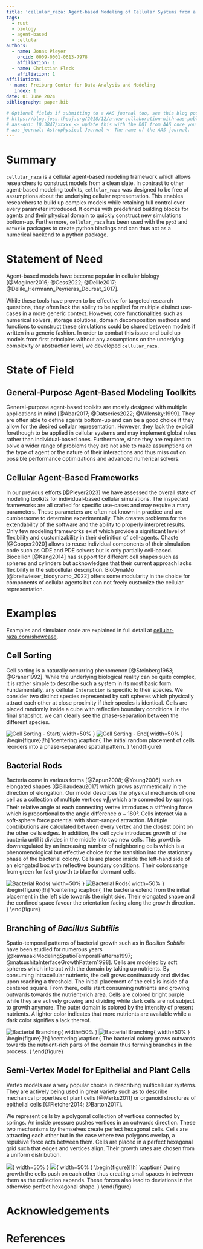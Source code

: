 ```yaml
---
title: 'cellular_raza: Agent-based Modeling of Cellular Systems from a Clean Slate'
tags:
  - rust
  - biology
  - agent-based
  - cellular
authors:
  - name: Jonas Pleyer
    orcid: 0009-0001-0613-7978
    affiliation: 1
  - name: Christian Fleck
    affiliation: 1
affiliations:
 - name: Freiburg Center for Data-Analysis and Modeling
   index: 1
date: 01 June 2024
bibliography: paper.bib

# Optional fields if submitting to a AAS journal too, see this blog post:
# https://blog.joss.theoj.org/2018/12/a-new-collaboration-with-aas-publishing
# aas-doi: 10.3847/xxxxx <- update this with the DOI from AAS once you know it.
# aas-journal: Astrophysical Journal <- The name of the AAS journal.
---
```


# Summary

`cellular_raza` is a cellular agent-based modeling framework which allows researchers to construct
models from a clean slate.
In contrast to other agent-based modeling toolkits, `cellular_raza` was designed to be free of
assumptions about the underlying cellular representation.
This enables researchers to build up complex models while retaining full control over every
parameter introduced.
It comes with predefined building blocks for agents and their physical domain to quickly
construct new simulations bottom-up.
Furthermore, `cellular_raza` has been used with the `pyo3` and `maturin` packages to create python
bindings and can thus act as a numerical backend to a python package.

# Statement of Need

Agent-based models have become popular in cellular biology
[@Mogilner2016; @Cess2022; @Delile2017; @Delile_Herrmann_Peyrieras_Doursat_2017].
<!-- and many tools have been developed so far to asses specific questions in specialized fields -->
While these tools have proven to be effective for targeted research questions,
they often lack the ability to be applied for multiple distinct use-cases in a more generic context.
However, core functionalities such as numerical solvers, storage solutions, domain decomposition
methods and functions to construct these simulations could be shared between models if written in
a generic fashion.
In order to combat this issue and build up models from first principles without any assumptions on
the underlying complexity or abstraction level, we developed `cellular_raza`.

# State of Field
## General-Purpose Agent-Based Modeling Toolkits

<!-- There exist a wide variety of many general-purpose agent-based simulation toolkits which are being
actively applied in a different fields of study [@Abar2017; @Datseries2022; @Wilensky:1999]. -->
General-purpose agent-based toolkits are mostly designed with multiple applications in mind
[@Abar2017; @Datseries2022; @Wilensky:1999].
They are often able to define agents bottom-up and can be a good choice if they allow for the
desired cellular representation.
However, they lack the explicit forethough to be applied in cellular systems and may implement
global rules rather than individual-based ones.
Furthermore, since they are required to solve a wider range of problems they are not able to make
assumptions on the type of agent or the nature of their interactions and thus miss out on possible
performance optimizations and advanced numerical solvers.

## Cellular Agent-Based Frameworks

In our previous efforts [@Pleyer2023] we have assessed the overall state of modeling toolkits for
individual-based cellular simulations.
The inspected frameworks are all crafted for specific use-cases and may require a many parameters.
These parameters are often not known in practice and are cumbersome to determine experimentally.
This creates problems for the extendability of the software and the ability to properly interpret
results.
Only few modeling frameworks exist which provide a significant level of flexibility and
customizability in their definition of cell-agents.
Chaste [@Cooper2020] allows to reuse individual components of their simulation code such as ODE
and PDE solvers but is only partially cell-based.
Biocellion [@Kang2014] has support for different cell shapes such as spheres and cylinders but
acknowledges that their current approach lacks flexibility in the subcellular description.
BioDynaMo [@breitwieser_biodynamo_2022] offers some modularity in the choice for components of
cellular agents but can not freely customize the cellular representation.

<!--
# Underlying Assumptions and Internals

## List of Simulation Aspects

`cellular_raza` assumes that all dynamics can be categorized into what we call "simulation
aspects".
They represent cellular processes, interactions, changes of the simulation domain and interactions
with the external environment.

| Aspect | Description | Depends on |
| --- | --- | --- |
| **Cellular Agent** | | |
| `Position` | Spatial representation of the cell | |
| `Velocity` | Spatial velocity of the cell | |
| `Mechanics` | Calculates the next increment from given force, velocity and position. | `Position` and `Velocity` |
| `Interaction` | Calculates force acting between agents. Also reacts to neighbors. | `Position` and `Velocity` |
| `Cycle` | Changes core properties of the cell. Responsible for cell-division and death. | |
| `Intracellular` | Intracellular representation of the cell. | |
| `Reactions` | Intracellular reactions | `Intracellular` |
| `ReactionsExtra` | Couples intra- & extracellular reactions | `DomainReactions` |
| `ReactionsContact` | Models reactions between cells purely by contact | `Position`, `Intracellular` |
| **Simulation Domain** | | |
| `Domain` | Represents the physical simulation domain. | |
| `DomainMechanics` | Apply boundary conditions to agents. | `Position`, `Velocity` |
| `DomainForce` | Apply a spatially-dependent force onto the cell. | `Mechanics` |
| `DomainReactions` | Calculate extracellular reactions and effects such as diffusion. | `ReactionsExtra` |
| **Other** | | |
| `Controller` | Externally apply changes to the cells. | |

## Spatially Localized Interactions

One useful assumption within `cellular_raza` is that each and every interaction is of finite range.
This means that cellular agents only interact with a limited amount of neighbors and close
environment.
Any long-ranged interactions must be the result of a collection of short-ranged interactions.
This assumption enables us to split the simulation domain into chunks and process them individually
although some communication is needed in order to deal with boundary conditions.
In practice, this means that any interaction force should be given a cutoff.
It also means that any interactions which need to be evaluated between agents should in theory scale
linearly with the number of agents $\mathcal{O}(n_\text{agents})$.

## Code Structure

`cellular_raza` consists of multiple crates working in tandem.
It was designed to have clear separations between conceptual choices and implementation details.
This approach allows us to have a greater amount of modularity and flexibility than regular
simulation tools.

These crates act on varying levels of abstraction to yield a fully working numerical simulation.
Since `cellular_raza` functions on different levels of abstraction, we try to indicate this in the
table below.

| crate | Abstraction Level | Purpose |
| --- | --- | --- |
| `cellular_raza` | - | Bundle together functionality of all other crates. |
| `concepts` | High | Collection of (mainly) traits which need to be implemented to yield a full simulation. |
| `core` | Intermediate-High | Contains numerical solvers, storage handlers and more to actually solve a given system. |
| `building_blocks` | Intermediate | Predefined components of cell-agents and domains which can be put together to obtain a full simulation. |
| `examples` | Application | Showcases and introductions to different simulation approaches. |
| `benchmarks` | Application | Performance testing of various configurations. |

## Backends

To numerically solve a fully specified system, `cellular_raza` provides backends.
The functionality offered by a backend is the most important factor in determining the workflow of
the user and how a given simulation is executed.
Currently, we provide the default `chili` backend but hope to extend this collection in the future.
Backends may choose to purposefully restrict themselves to a subset of simulation aspects or a
particular implementation eg. in order to improve performance.

### Chili

The `chili` backend is the default choice for any new simulation.
It generates source code by extensively using
[macros](https://doc.rust-lang.org/reference/macros-by-example.html) and
[generics](https://doc.rust-lang.org/reference/items/generics.html) but will only insert only the
required code according to the specified simulation aspects to numerically integrate these aspects.
Afterwards, the generated code is compiled and run.

Every backend function is implemented generically by hand.
We use [trait bounds](https://doc.rust-lang.org/rust-by-example/generics/bounds.html) to enforce
correct usage of every involved type.
The generated code is restricted to methods of structs and derivations of their components
functionality.
To obatin a fully working simulation, the `chili` backend combines these generic methods with
user-provided and generated types.
The `run_simulation!` macro generates code depending on which type of simulation aspect is activated
by the user.
By employing this combined scheme of generics and macros, we leverage the strong type-system and
Rusts language-specific safety to avoid pitfalls which a purely macro-based approach would yield.

### Other Backends

`cellular_raza` also comes with the `cpu_os_threads` backend which was the first backend created.
It is in the midst of being deprecated and only serves for some legacy usecases.
In the future, we hope to add a dedicated backend named `cara` to leverage GPU-accelerated
(Graphical Processing Unit) algorithms.
-->

# Examples

Examples and simulaton code are explained in full detail at
[cellular-raza.com/showcase](https://cellular-raza.com/showcase).

## Cell Sorting

Cell sorting is a naturally occurring phenomenon [@Steinberg1963; @Graner1992].
While the underlying biological reality can be quite complex, it is rather simple to describe such
a system in its most basic form.
Fundamentally, any cellular `Interaction` is specific to their species.
We consider two distinct species represented by soft spheres which physically attract each other at
close proximity if their species is identical.
Cells are placed randomly inside a cube with reflective boundary conditions.
In the final snapshot, we can clearly see the phase-separation between the different species.

![Cell Sorting - Start](figures/cell_sorting_start.png){ width=50% }
![Cell Sorting - End](figures/cell_sorting_end.png){ width=50% }
\begin{figure}[!h]
    \centering
    \caption{
        The initial random placement of cells reorders into a phase-separated spatial pattern.
    }
\end{figure}

## Bacterial Rods

Bacteria come in various forms [@Zapun2008; @Young2006] such as elongated shapes [@Billaudeau2017]
which grows asymmetrically in the direction of elongation.
Our model describes the physical mechancis of one cell as a collection of multiple vertices
$\vec{v}_i$ which are connected by springs.
Their relative angle at each connecting vertex introduces a stiffening force which is proportional
to the angle difference $\alpha-180°$.
Cells interact via a soft-sphere force potential with short-ranged attraction.
Multiple contributions are calculated between every vertex and the closest point on the
other cells edges.
In addition, the cell cycle introduces growth of the bacteria until it
divides in the middle into two new cells.
This growth is downregulated by an increasing number of neighboring cells which is a
phenomenological but effective choice for the transition into the stationary
phase of the bacterial colony.
Cells are placed inside the left-hand side of an elongated box with reflective boundary conditions.
Their colors range from green for fast growth to blue for dormant cells.

![Bacterial Rods](figures/bacterial-rods-0000000040.png){ width=50% }
![Bacterial Rods](figures/bacterial-rods-0000023000.png){ width=50% }
\begin{figure}[!h]
    \centering
    \caption{
        The bacteria extend from the initial placement in the left side towards the right side.
        Their elongated shape and the confined space favour the orientation facing along the growth
        direction.
    }
\end{figure}

## Branching of _Bacillus Subtilis_

Spatio-temporal patterns of bacterial growth such as in _Bacillus Subtilis_ have been studied for
numerous years [@kawasakiModelingSpatioTemporalPatterns1997; @matsushitaInterfaceGrowthPattern1998].
Cells are modeled by soft spheres which interact with the domain by taking up nutrients.
By consuming intracellular nutrients, the cell grows continuously and divides upon reaching a
threshold.
The initial placement of the cells is inside of a centered square.
From there, cells start consuming nutrients and growing outwards towards the nutrient-rich area.
Cells are colored bright purple while they are actively growing and dividing while dark cells are
not subject to growth anymore.
The outer domain is colored by the intensity of present nutrients.
A lighter color indicates that more nutrients are available while a dark color signifies a lack
thereof.

![Bacterial Branching](figures/cells_at_iter_0000028000.png){ width=50% }
![Bacterial Branching](figures/cells_at_iter_0000099000.png){ width=50% }
\begin{figure}[!h]
    \centering
    \caption{
        The bacterial colony grows outwards towards the nutrient-rich parts of the domain thus
        forming branches in the process.
    }
\end{figure}

## Semi-Vertex Model for Epithelial and Plant Cells

Vertex models are a very popular choice in describing multicellular systems.
They are actively being used in great variety such as to describe mechanical properties of plant
cells [@Merks2011] or organoid structures of epithelial cells [@Fletcher2014; @Barton2017].

We represent cells by a polygonal collection of vertices connected by springs.
An inside pressure pushes vertices in an outwards direction.
These two mechanisms by themselves create perfect hexagonal cells.
Cells are attracting each other but in the case where two polygons overlap, a repulsive force acts
between them.
Cells are placed in a perfect hexagonal grid such that edges and vertices align.
Their growth rates are chosen from a uniform distribution.

![](figures/snapshot-00000000000000000050.png){ width=50% }
![](figures/snapshot-00000000000000020000.png){ width=50% }
\begin{figure}[!h]
    \caption{
        During growth the cells push on each other thus creating small spaces in between them as the
        collection expands.
        These forces also lead to deviations in the otherwise perfect hexagonal shape.
    }
\end{figure}

<!-- # Performance

We present two separate performance benchmarks assessing the computational efficacy of our code.
The interested reader can find more details in the documentation under
[cellular-raza.com/benchmarks/2024-07-sim-size-scaling](https://cellular-raza.com/benchmarks/2024-07-sim-size-scaling).

## Multithreading
One measure of multithreaded performance is to calculate the possible theoretical speedup
given by Amdahl's law [@Rodgers1985] $T(n)$ and its upper limit $S=1/(1-p)$

\begin{align}
    T(n) &= T_0\frac{1}{(1-p) + \frac{p}{n}}
    \label{eq:amdahls-law}
\end{align}

where $n$ is the number of used parallel threads and $p$ is the proportion of execution time which
benefits from parallelization.

Measuring the performance of any simulation will be highly dependent on the specific cellular 
properties and complexity.
We chose the cell sorting example which contains minimal complexity in terms of calculating
interaction between cellular agents.
Any computational overhead which is intrinsic to `cellular_raza` and not related to the chosen
example would thus be more likely to manifest in performance results.
The total runtime of the simulation is of no relevance since we are only concerned with relative
speedup upon using additional resources.
In addition, we fixed the frequency of each processor, to account for power-dependent effects.

This benchmark was run on three distinct hardware configurations.
We fit equation \autoref{eq:amdahls-law} and obtain the parameter $p$ from which the theoretical
maximal speedup $S$ can be calculated.

Thus we obtain the values $S_\text{3700X}=13.64$, $S_\text{3960X}=45.05$ and
$S_\text{12700H}=34.72$.

## Scaling of Simulation Size

Since we consider only locally finite interactions between agents, we are able to make optimizations
which lead to a linear instead of quadratic scaling in the case of fixed-density.
We set out to test this hypothesis and measure the numerical complexity of calculating interactions
between increasing cellular agents.
To do so, we again chose the cell-sorting example for its minimal intrinsic computational overhead
and gradually increased the number of cellular agents and domain size while keeping their density
constant.
Afterwards, we fit the resulting datapoints with a quadratic formula.
It is easily recognizable that the observed scaling agrees with the expected results.

\begin{figure}
    \begin{minipage}{0.5\textwidth}
        \includegraphics{figures/thread_scaling.png}
        \caption{Amdahl's law with increasing amounts of CPU resources.}
        \label{fig:thread-scaling}
    \end{minipage}%
    \begin{minipage}{0.5\textwidth}
        \includegraphics{figures/sim-size-scaling.png}
        \caption{Scaling of the total simulation size.}
    \end{minipage}
\end{figure}

# Discussion

We have shown that `cellular_raza` can be applied in a wide variety of contexts.
It can also serve as a numerical backend for the development of python packages.
We have assessed the multithreaded performance of the implemented algorithms and shown that
sufficiently large simulations can be efficiently parallelized on various machines.
The underlying assumptions predict a linear growth in computational demand with linearly growing
problem size which has been confirmed by our analysis.
-->

<!-- Single dollars ($) are required for inline mathematics e.g. $f(x) = e^{\pi/x}$

Double dollars make self-standing equations:

$\Theta(x) = \left\{\begin{array}{l}
0\textrm{ if } x < 0\cr
1\textrm{ else}
\end{array}\right.$

You can also use plain \LaTeX for equations
\begin{equation}\label{eq:fourier}
\hat f(\omega) = \int_{-\infty}^{\infty} f(x) e^{i\omega x} dx
\end{equation}
and refer to \autoref{eq:fourier} from text.-->

<!-- # Citations -->

<!-- Citations to entries in paper.bib should be in
[rMarkdown](http://rmarkdown.rstudio.com/authoring_bibliographies_and_citations.html)
format.

If you want to cite a software repository URL (e.g. something on GitHub without a preferred
citation) then you can do it with the example BibTeX entry below for @fidgit.

For a quick reference, the following citation commands can be used:
- `@author:2001`  ->  "Author et al. (2001)"
- `[@author:2001]` -> "(Author et al., 2001)"
- `[@author1:2001; @author2:2001]` -> "(Author1 et al., 2001; Author2 et al., 2002)"

# Figures

Figures can be included like this:
![Caption for example figure.\label{fig:example}](figure.png)
and referenced from text using \autoref{fig:example}.

Figure sizes can be customized by adding an optional second parameter:
![Caption for example figure.](figure.png){ width=20% }-->

# Acknowledgements

# References

